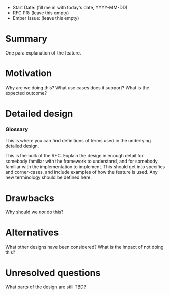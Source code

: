 - Start Date: (fill me in with today's date, YYYY-MM-DD)
- RFC PR: (leave this empty)
- Ember Issue: (leave this empty)

# Summary

One para explanation of the feature.

# Motivation

Why are we doing this? What use cases does it support? What is the expected outcome?

# Detailed design

### Glossary
This is where you can find definitions of terms used in the underlying detailed design.

This is the bulk of the RFC. Explain the design in enough detail for somebody familiar
with the framework to understand, and for somebody familiar with the implementation to implement.
This should get into specifics and corner-cases, and include examples of how the feature is used.
Any new terminology should be defined here.

# Drawbacks

Why should we *not* do this?

# Alternatives

What other designs have been considered? What is the impact of not doing this?

# Unresolved questions

What parts of the design are still TBD?
